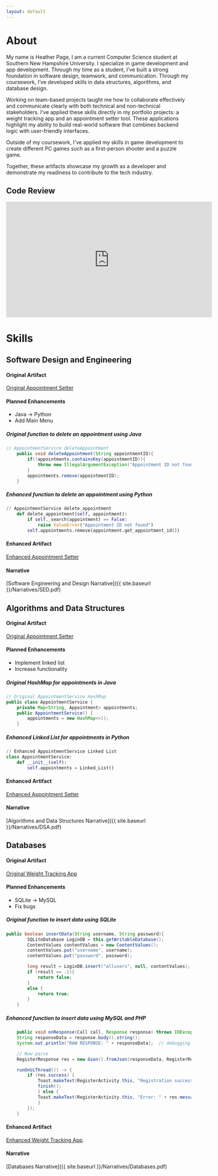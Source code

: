 ```yaml
---
layout: default
---
```


# About

My name is Heather Page, I am a current Computer Science student at Southern New Hampshire University. I specialize in game development and app development. Through my time as a student, I’ve built a strong foundation in software design, teamwork, and communication. Through my coursework, I’ve developed skills in data structures, algorithms, and database design.

Working on team-based projects taught me how to collaborate effectively and communicate clearly with both technical and non-technical stakeholders. I’ve applied these skills directly in my portfolio projects: a weight tracking app and an appointment setter tool. These applications highlight my ability to build real-world software that combines backend logic with user-friendly interfaces.

Outside of my coursework, I've applied my skills in game development to create different PC games such as a first-person shooter and a puzzle game. 

Together, these artifacts showcase my growth as a developer and demonstrate my readiness to contribute to the tech industry.

## Code Review

<div style="text-align: center;">
  <iframe width="560" height="315"
    src="https://www.youtube.com/embed/zQIK5r3-pNE"
    title="YouTube video player"
    frameborder="0"
    allow="accelerometer; autoplay; clipboard-write; encrypted-media; gyroscope; picture-in-picture"
    allowfullscreen>
  </iframe>
</div>

# Skills
## Software Design and Engineering
#### Original Artifact
[Original Appointment Setter](https://github.com/heather100401/OriginalAppointmentSetter)

#### Planned Enhancements
*   Java -> Python
*   Add Main Menu

##### Original function to delete an appointment using Java
```java
// AppointmentService deleteAppointment
    public void deleteAppointment(String appointmentID){
        if(!appointments.containsKey(appointmentID)){
            throw new IllegalArgumentException("Appointment ID not found");
        }
        appointments.remove(appointmentID);
    }
```

##### Enhanced function to delete an appointment using Python
```python
// AppointmentService delete_appointment
    def delete_appointment(self, appointment):
        if self._search(appointment) == False:
            raise ValueError("Appointment ID not found")
        self.appointments.remove(appointment.get_appointment_id())
```

#### Enhanced Artifact
[Enhanced Appointment Setter](https://github.com/heather100401/EnhancedAppointmentSetter)

#### Narrative
[Software Engineering and Design Narrative]({{ site.baseurl }}/Narratives/SED.pdf)


## Algorithms and Data Structures
#### Original Artifact
[Original Appointment Setter](https://github.com/heather100401/OriginalAppointmentSetter)

#### Planned Enhancements
*   Implement linked list
*   Increase functionality

##### Original HashMap for appointments in Java
```java
// Original AppointmentService HashMap
public class AppointmentService {
	private Map<String, Appointment> appointments;
	public AppointmentService() {
		appointments = new HashMap<>();
	}
```

##### Enhanced Linked List for appointments in Python
```python
// Enhanced AppointmentService Linked List
class AppointmentService:
    def __init__(self):
        self.appointments = Linked_List()
```

#### Enhanced Artifact
[Enhanced Appointment Setter](https://github.com/heather100401/EnhancedAppointmentSetter)

#### Narrative
[Algorithms and Data Structures Narrative]({{ site.baseurl }}/Narratives/DSA.pdf)

## Databases
#### Original Artifact
[Original Weight Tracking App](https://github.com/heather100401/OriginalApp)

#### Planned Enhancements
*   SQLite -> MySQL
*   Fix bugs

##### Original function to insert data using SQLite
```java
public boolean insertData(String username, String password){
        SQLiteDatabase LoginDB = this.getWritableDatabase();
        ContentValues contentValues = new ContentValues();
        contentValues.put("username", username);
        contentValues.put("password", password);

        long result = LoginDB.insert("allusers", null, contentValues);
        if (result == -1){
            return false;
        }
        else {
            return true;
        }
    }
```

##### Enhanced function to insert data using MySQL and PHP
```java
    public void onResponse(Call call, Response response) throws IOException {
	String responseData = response.body().string();
	System.out.println("RAW RESPONSE: " + responseData);  // debugging

	// Now parse
	RegisterResponse res = new Gson().fromJson(responseData, RegisterResponse.class);

	runOnUiThread(() -> {
		if (res.success) {
			Toast.makeText(RegisterActivity.this, "Registration successful!", Toast.LENGTH_SHORT).show();
			finish();
			} else {
			Toast.makeText(RegisterActivity.this, "Error: " + res.message, Toast.LENGTH_SHORT).show();
			}
		});
	}
```

#### Enhanced Artifact
[Enhanced Weight Tracking App](https://github.com/heather100401/EnhancedApp).

#### Narrative
[Databases Narrative]({{ site.baseurl }}/Narratives/Databases.pdf)
